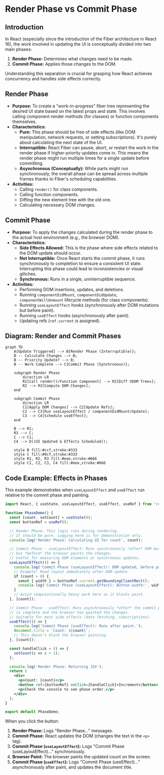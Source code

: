# Render Phase vs Commit Phase

## Introduction

In React (especially since the introduction of the Fiber architecture in React 16), the work involved in updating the UI is conceptually divided into two main phases:

1.  **Render Phase:** Determines what changes need to be made.
2.  **Commit Phase:** Applies those changes to the DOM.

Understanding this separation is crucial for grasping how React achieves concurrency and handles side effects correctly.

## Render Phase

- **Purpose:** To create a "work-in-progress" fiber tree representing the desired UI state based on the latest props and state. This involves calling component render methods (for classes) or function components themselves.
- **Characteristics:**
    - **Pure:** This phase should be free of side effects (like DOM manipulation, network requests, or setting subscriptions). It's purely about calculating the next state of the UI.
    - **Interruptible:** React Fiber can pause, abort, or restart the work in the render phase if higher-priority updates come in. This means the render phase might run multiple times for a single update before committing.
    - **Asynchronous (Conceptually):** While parts might run synchronously, the overall phase can be spread across multiple frames thanks to Fiber's scheduling capabilities.
- **Activities:**
    - Calling `render()` for class components.
    - Calling function components.
    - Diffing the new element tree with the old one.
    - Calculating necessary DOM changes.

## Commit Phase

- **Purpose:** To apply the changes calculated during the render phase to the actual host environment (e.g., the browser DOM).
- **Characteristics:**
    - **Side Effects Allowed:** This is the phase where side effects related to the DOM update should occur.
    - **Not Interruptible:** Once React starts the commit phase, it runs synchronously to completion to ensure a consistent UI state. Interrupting this phase could lead to inconsistencies or visual glitches.
    - **Synchronous:** Runs in a single, uninterruptible sequence.
- **Activities:**
    - Performing DOM insertions, updates, and deletions.
    - Running `componentDidMount`, `componentDidUpdate`, `componentWillUnmount` lifecycle methods (for class components).
    - Running `useLayoutEffect` hooks (synchronously after DOM mutations but before paint).
    - Running `useEffect` hooks (asynchronously after paint).
    - Updating refs (`ref.current` is assigned).

## Diagram: Render and Commit Phases

```mermaid
graph TD
    A[Update Triggered] --> B{Render Phase (Interruptible)};
    B -- Calculate Changes --> B;
    B -- Priority Update? --> B;
    B -- Work Complete --> C{Commit Phase (Synchronous)};

    subgraph Render Phase
        direction LR
        R1[Call render()/Function Component] --> R2[Diff VDOM Trees];
        R2 --> R3[Compute DOM Changes];
    end

    subgraph Commit Phase
        direction LR
        C1[Apply DOM Changes] --> C2[Update Refs];
        C2 --> C3[Run useLayoutEffect / componentDidMount/Update];
        C3 --> C4[Schedule useEffect];
    end

    B --> R1;
    R3 --> C;
    C --> C1;
    C4 --> D((UI Updated & Effects Scheduled));

    style B fill:#ccf,stroke:#333
    style C fill:#9cf,stroke:#333
    style R1, R2, R3 fill:#eee,stroke:#666
    style C1, C2, C3, C4 fill:#eee,stroke:#666
```

## Code Example: Effects in Phases

This example demonstrates when `useLayoutEffect` and `useEffect` run relative to the commit phase and painting.

```jsx
import React, { useState, useLayoutEffect, useEffect, useRef } from 'react';

function PhaseDemo() {
  const [count, setCount] = useState(0);
  const buttonRef = useRef();

  // Render Phase: This logic runs during rendering.
  // It should be pure. Logging here is for demonstration only.
  console.log('Render Phase: Calculating UI for count', count);

  // Commit Phase - useLayoutEffect: Runs synchronously *after* DOM mutations
  // but *before* the browser paints the changes.
  // Useful for measuring DOM elements or synchronous updates.
  useLayoutEffect(() => {
    console.log('Commit Phase (useLayoutEffect): DOM updated, before paint.');
    // Example: Read layout immediately after DOM update
    if (count > 0) {
      const { width } = buttonRef.current.getBoundingClientRect();
      console.log('Commit Phase (useLayoutEffect): Button width:', width);
    }
    // Avoid computationally heavy work here as it blocks paint.
  }, [count]);

  // Commit Phase - useEffect: Runs asynchronously *after* the commit phase
  // is complete and the browser has painted the changes.
  // Suitable for most side effects (data fetching, subscriptions).
  useEffect(() => {
    console.log('Commit Phase (useEffect): Runs after paint.');
    document.title = `Count: ${count}`;
    // This doesn't block the browser painting.
  }, [count]);

  const handleClick = () => {
    setCount(c => c + 1);
  };

  console.log('Render Phase: Returning JSX');
  return (
    <div>
      <p>Count: {count}</p>
      <button ref={buttonRef} onClick={handleClick}>Increment</button>
      <p>Check the console to see phase order.</p>
    </div>
  );
}

export default PhaseDemo;

```

When you click the button:
1.  **Render Phase:** Logs "Render Phase..." messages.
2.  **Commit Phase:** React updates the DOM (changes the text in the `<p>` tag).
3.  **Commit Phase (`useLayoutEffect`):** Logs "Commit Phase (useLayoutEffect)..." synchronously.
4.  **Browser Paint:** The browser paints the updated count on the screen.
5.  **Commit Phase (`useEffect`):** Logs "Commit Phase (useEffect)..." asynchronously after paint, and updates the document title. 
